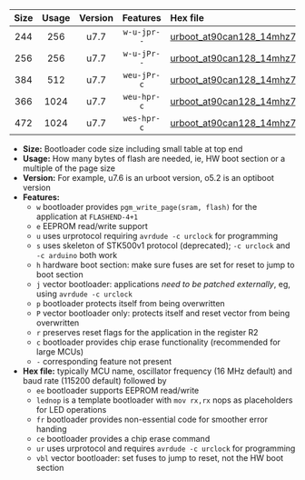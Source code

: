 |Size|Usage|Version|Features|Hex file|
|:-:|:-:|:-:|:-:|:--|
|244|256|u7.7|`w-u-jpr--`|[urboot_at90can128_14mhz7456_230400bps_lednop_ur_vbl.hex](https://raw.githubusercontent.com/stefanrueger/urboot.hex/main/mcus/at90can128/fcpu_14mhz7456/230400_bps/urboot_at90can128_14mhz7456_230400bps_lednop_ur_vbl.hex)|
|256|256|u7.7|`w-u-jPr--`|[urboot_at90can128_14mhz7456_230400bps_ur_vbl.hex](https://raw.githubusercontent.com/stefanrueger/urboot.hex/main/mcus/at90can128/fcpu_14mhz7456/230400_bps/urboot_at90can128_14mhz7456_230400bps_ur_vbl.hex)|
|384|512|u7.7|`weu-jPr-c`|[urboot_at90can128_14mhz7456_230400bps_ee_lednop_fr_ce_ur_vbl.hex](https://raw.githubusercontent.com/stefanrueger/urboot.hex/main/mcus/at90can128/fcpu_14mhz7456/230400_bps/urboot_at90can128_14mhz7456_230400bps_ee_lednop_fr_ce_ur_vbl.hex)|
|366|1024|u7.7|`weu-hpr-c`|[urboot_at90can128_14mhz7456_230400bps_ee_lednop_fr_ce_ur.hex](https://raw.githubusercontent.com/stefanrueger/urboot.hex/main/mcus/at90can128/fcpu_14mhz7456/230400_bps/urboot_at90can128_14mhz7456_230400bps_ee_lednop_fr_ce_ur.hex)|
|472|1024|u7.7|`wes-hpr-c`|[urboot_at90can128_14mhz7456_230400bps_ee_lednop_fr_ce.hex](https://raw.githubusercontent.com/stefanrueger/urboot.hex/main/mcus/at90can128/fcpu_14mhz7456/230400_bps/urboot_at90can128_14mhz7456_230400bps_ee_lednop_fr_ce.hex)|

- **Size:** Bootloader code size including small table at top end
- **Usage:** How many bytes of flash are needed, ie, HW boot section or a multiple of the page size
- **Version:** For example, u7.6 is an urboot version, o5.2 is an optiboot version
- **Features:**
  + `w` bootloader provides `pgm_write_page(sram, flash)` for the application at `FLASHEND-4+1`
  + `e` EEPROM read/write support
  + `u` uses urprotocol requiring `avrdude -c urclock` for programming
  + `s` uses skeleton of STK500v1 protocol (deprecated); `-c urclock` and `-c arduino` both work
  + `h` hardware boot section: make sure fuses are set for reset to jump to boot section
  + `j` vector bootloader: applications *need to be patched externally*, eg, using `avrdude -c urclock`
  + `p` bootloader protects itself from being overwritten
  + `P` vector bootloader only: protects itself and reset vector from being overwritten
  + `r` preserves reset flags for the application in the register R2
  + `c` bootloader provides chip erase functionality (recommended for large MCUs)
  + `-` corresponding feature not present
- **Hex file:** typically MCU name, oscillator frequency (16 MHz default) and baud rate (115200 default) followed by
  + `ee` bootloader supports EEPROM read/write
  + `lednop` is a template bootloader with `mov rx,rx` nops as placeholders for LED operations
  + `fr` bootloader provides non-essential code for smoother error handing
  + `ce` bootloader provides a chip erase command
  + `ur` uses urprotocol and requires `avrdude -c urclock` for programming
  + `vbl` vector bootloader: set fuses to jump to reset, not the HW boot section
